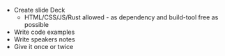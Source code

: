 * Create slide Deck
  * HTML/CSS/JS/Rust allowed - as dependency and build-tool free as possible
* Write code examples
* Write speakers notes
* Give it once or twice